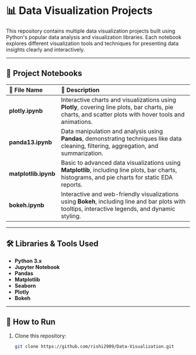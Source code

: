 # 📊 Data Visualization Projects

This repository contains multiple data visualization projects built using Python's popular data analysis and visualization libraries. Each notebook explores different visualization tools and techniques for presenting data insights clearly and interactively.

---

## 📁 Project Notebooks

| 📄 File Name        | 📌 Description |
|:--------------------|:---------------------------|
| **plotly.ipynb**       | Interactive charts and visualizations using **Plotly**, covering line plots, bar charts, pie charts, and scatter plots with hover tools and animations. |
| **panda13.ipynb**      | Data manipulation and analysis using **Pandas**, demonstrating techniques like data cleaning, filtering, aggregation, and summarization. |
| **matplotlib.ipynb**   | Basic to advanced data visualizations using **Matplotlib**, including line plots, bar charts, histograms, and pie charts for static EDA reports. |
| **bokeh.ipynb**        | Interactive and web-friendly visualizations using **Bokeh**, including line and bar plots with tooltips, interactive legends, and dynamic styling. |

---

## 🛠️ Libraries & Tools Used

- **Python 3.x**
- **Jupyter Notebook**
- **Pandas**
- **Matplotlib**
- **Seaborn**
- **Plotly**
- **Bokeh**

---

## 📌 How to Run

1. Clone this repository:
   ```bash
   git clone https://github.com/rishi2909/Data-Visualization.git
